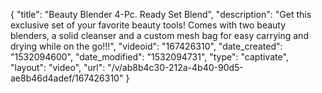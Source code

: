 {
    "title": "Beauty Blender 4-Pc. Ready Set Blend",
    "description": "Get this exclusive set of your favorite beauty tools! Comes with two beauty blenders, a solid cleanser and a custom mesh bag for easy carrying and drying while on the go!!!",
    "videoid": "167426310",
    "date_created": "1532094600",
    "date_modified": "1532094731",
    "type": "captivate",
    "layout": "video",
    "url": "\/v\/ab8b4c30-212a-4b40-90d5-ae8b46d4adef\/167426310"
}